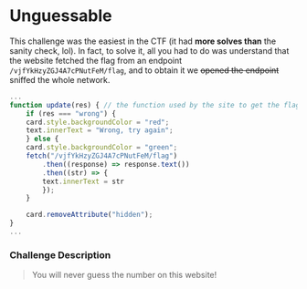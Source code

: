 # Unguessable

This challenge was the easiest in the CTF (it had __more solves than__ the sanity check, lol). In fact, to solve it, all you had to do was understand that the website fetched the flag from an endpoint `/vjfYkHzyZGJ4A7cPNutFeM/flag`, and to obtain it we ~~opened the endpoint~~ sniffed the whole network.

```javascript
...
function update(res) { // the function used by the site to get the flag
    if (res === "wrong") {
    card.style.backgroundColor = "red";
    text.innerText = "Wrong, try again";
    } else {
    card.style.backgroundColor = "green";
    fetch("/vjfYkHzyZGJ4A7cPNutFeM/flag")
        .then((response) => response.text())
        .then((str) => {
        text.innerText = str
        });
    }

    card.removeAttribute("hidden");
}
...
```

### Challenge Description
> You will never guess the number on this website!